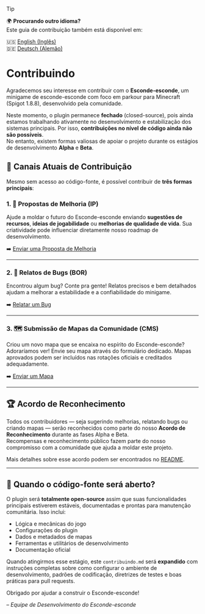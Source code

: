 > [!TIP]
> 🌍 **Procurando outro idioma?**  
> Este guia de contribuição também está disponível em:
>
> 🇺🇸  [English (Inglês)](/contrib/contributing.md)  
> 🇩🇪  [Deutsch (Alemão)](/contrib/beitragen.md)

# Contribuindo

Agradecemos seu interesse em contribuir com o **Esconde-esconde**, um minigame de esconde-esconde com foco em parkour para Minecraft (Spigot 1.8.8), desenvolvido pela comunidade.

Neste momento, o plugin permanece **fechado** (closed-source), pois ainda estamos trabalhando ativamente no desenvolvimento e estabilização dos sistemas principais. Por isso, **contribuições no nível de código ainda não são possíveis**.  
No entanto, existem formas valiosas de apoiar o projeto durante os estágios de desenvolvimento **Alpha** e **Beta**.

## 🚧 Canais Atuais de Contribuição

Mesmo sem acesso ao código-fonte, é possível contribuir de **três formas principais**:

### 1. 🧠 Propostas de Melhoria (IP)
Ajude a moldar o futuro do Esconde-esconde enviando **sugestões de recursos**, **ideias de jogabilidade** ou **melhorias de qualidade de vida**. Sua criatividade pode influenciar diretamente nosso roadmap de desenvolvimento.

➡️ [Enviar uma Proposta de Melhoria](https://forms.gle/A5vF9Sh1pyLb2P2J8)

---

### 2. 🐞 Relatos de Bugs (BOR)
Encontrou algum bug? Conte pra gente! Relatos precisos e bem detalhados ajudam a melhorar a estabilidade e a confiabilidade do minigame.

➡️ [Relatar um Bug](https://forms.gle/iwfJuweUY3F9AGAx8)

---

### 3. 🗺️ Submissão de Mapas da Comunidade (CMS)
Criou um novo mapa que se encaixa no espírito do Esconde-esconde? Adoraríamos ver! Envie seu mapa através do formulário dedicado. Mapas aprovados podem ser incluídos nas rotações oficiais e creditados adequadamente.

➡️ [Enviar um Mapa](https://forms.gle/LE2Uj83o5SxsB6rx7)

---

## 🏆 Acordo de Reconhecimento

Todos os contribuidores — seja sugerindo melhorias, relatando bugs ou criando mapas — serão reconhecidos como parte do nosso **Acordo de Reconhecimento** durante as fases Alpha e Beta.  
Recompensas e reconhecimento público fazem parte do nosso compromisso com a comunidade que ajuda a moldar este projeto.

Mais detalhes sobre esse acordo podem ser encontrados no [README](/readme.md#acordo-de-reconhecimento).

---

## 📖 Quando o código-fonte será aberto?

O plugin será **totalmente open-source** assim que suas funcionalidades principais estiverem estáveis, documentadas e prontas para manutenção comunitária. Isso inclui:

- Lógica e mecânicas do jogo  
- Configurações do plugin  
- Dados e metadados de mapas  
- Ferramentas e utilitários de desenvolvimento  
- Documentação oficial

Quando atingirmos esse estágio, este `contribuindo.md` será **expandido** com instruções completas sobre como configurar o ambiente de desenvolvimento, padrões de codificação, diretrizes de testes e boas práticas para pull requests.

Obrigado por ajudar a construir o Esconde-esconde!

*– Equipe de Desenvolvimento do Esconde-esconde*
